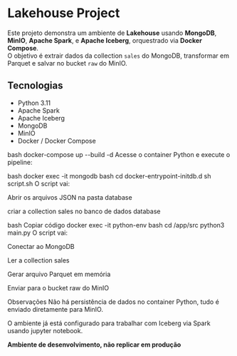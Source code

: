 # Lakehouse Project

Este projeto demonstra um ambiente de **Lakehouse** usando **MongoDB**, **MinIO**, **Apache Spark**, e **Apache Iceberg**, orquestrado via **Docker Compose**.  
O objetivo é extrair dados da collection `sales` do MongoDB, transformar em Parquet e salvar no bucket `raw` do MinIO.  

## Tecnologias

- Python 3.11
- Apache Spark
- Apache Iceberg
- MongoDB
- MinIO
- Docker / Docker Compose


bash
docker-compose up --build -d
Acesse o container Python e execute o pipeline:

bash
docker exec -it mongodb bash
cd docker-entrypoint-initdb.d
sh script.sh
O script vai:

Abrir os arquivos JSON na pasta database

criar a collection sales no banco de dados database


bash
Copiar código
docker exec -it python-env bash
cd /app/src
python3 main.py
O script vai:

Conectar ao MongoDB

Ler a collection sales

Gerar arquivo Parquet em memória

Enviar para o bucket raw do MinIO

Observações
Não há persistência de dados no container Python, tudo é enviado diretamente para MinIO.

O ambiente já está configurado para trabalhar com Iceberg via Spark usando jupyter notebook.

****Ambiente de desenvolvimento, não replicar em produção****
